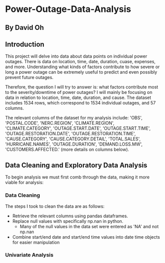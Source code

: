 # Power-Outage-Data-Analysis

## By David Oh

## Introduction

This project will delve into data about data points on individual power outages. There is data on location, time, date, duration, cuase, expenses, and more. Understanding what kinds of factors contribute to how severe or long a power outage can be extremely useful to predict and even possibly prevent future outages.

Therefore, the question I will try to answer is: what factors contribute most to the severity/downtime of power outages? I will mainly be focusing on data in relation to location, time, date, duration, and cause. The dataset includes 1534 rows, which correspond to 1534 individual outages, and 57 columns. 

The relevant columns of the dataset for my analysis include: 'OBS', 'POSTAL.CODE', 'NERC.REGION', 'CLIMATE.REGION', 'CLIMATE.CATEGORY', 'OUTAGE.START.DATE', 'OUTAGE.START.TIME', 'OUTAGE.RESTORATION.DATE', 'OUTAGE.RESTORATION.TIME', 'CAUSE.CATEGORY', 'CAUSE.CATEGORY.DETAIL', 'TOTAL.SALES', 'HURRICANE.NAMES', 'OUTAGE.DURATION', 'DEMAND.LOSS.MW', 'CUSTOMERS.AFFECTED.' (more details on columns below). 


## Data Cleaning and Exploratory Data Analysis

To begin analysis we must first comb through the data, making it more viable for analysis:

### Data Cleaning
The steps I took to clean the data are as follows:

* Retrieve the relevant columns using pandas dataframes.
* Replace null values with specifically np.nan in python.
    * Many of the null values in the data set were entered as 'NA' and not np.nan
* Combine start/end date and start/end time values into date time objects for easier manipulation

### Univariate Analysis



